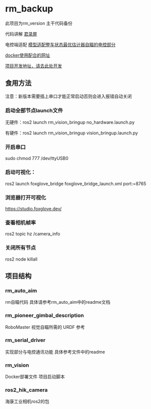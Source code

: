 # rm_backup
此项目为rm_version 主干代码备份

代码讲解
[君录屏](https://www.bilibili.com/video/BV1oX4y167RP/?buvid=YC409CC4F420B2184DAAB1AB05066B6C403D&is_story_h5=false&mid=aMylOvu8G9n93cRXN2jkVg%3D%3D&p=1&plat_id=116&share_from=ugc&share_medium=iphone&share_plat=ios&share_session_id=8FD2BE68-23DD-4FAC-9390-B25679A80F86&share_source=QQ&share_tag=s_i&timestamp=1681105429&unique_k=08YiJg7&up_id=14510518&vd_source=626d577a2bd051f791761b175758c1b2)

电控端适配
[模型适配整车状态最优估计器自瞄的电控部分](https://github.com/CodeAlanqian/SolveTrajectory)


[docker使用配合的网址](https://studio.foxglove.dev/)

[项目开发地址，请去此处开发](https://github.com/Github-YoMi-Ya/rm_developing_version)

## 食用方法

注意：新版本需要插上串口才能正常启动否则会进入报错自动关闭

### 启动全部节点launch文件

无硬件：ros2 launch rm_vision_bringup no_hardware.launch.py

有硬件：ros2 launch rm_vision_bringup vision_bringup.launch.py

### 开启串口
sudo chmod 777 /dev/ttyUSB0

### 启动可视化：
ros2 launch foxglove_bridge foxglove_bridge_launch.xml port:=8765

### 浏览器打开可视化  
https://studio.foxglove.dev/

### 查看相机帧率
ros2 topic hz /camera_info

### 关闭所有节点
ros2 node killall

## 项目结构
### rm_auto_aim
rm自瞄代码
具体请参考rm_auto_aim中的readme文档

### rm_pioneer_gimbal_description
RoboMaster 视觉自瞄所需的 URDF 参考

### rm_serial_driver
实现部分与电控通讯功能
具体参考文件中的readme

### rm_vision
Docker部署文件
项目启动脚本

### ros2_hik_camera
海康工业相机ros2的包
